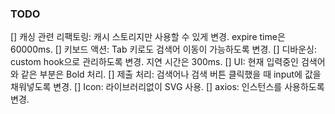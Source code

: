 ### TODO

[] 캐싱 관련 리팩토링: 캐시 스토리지만 사용할 수 있게 변경. expire time은 60000ms.
[] 키보드 액션: Tab 키로도 검색어 이동이 가능하도록 변경.
[] 디바운싱: custom hook으로 관리하도록 변경. 지연 시간은 300ms.
[] UI: 현재 입력중인 검색어와 같은 부분은 Bold 처리.
[] 제출 처리: 검색어나 검색 버튼 클릭했을 때 input에 값을 채워넣도록 변경.
[] Icon: 라이브러리없이 SVG 사용.
[] axios: 인스턴스를 사용하도록 변경.
